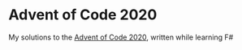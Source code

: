 # Advent of Code 2020

My solutions to the [Advent of Code 2020](https://adventofcode.com/), written while learning F#
